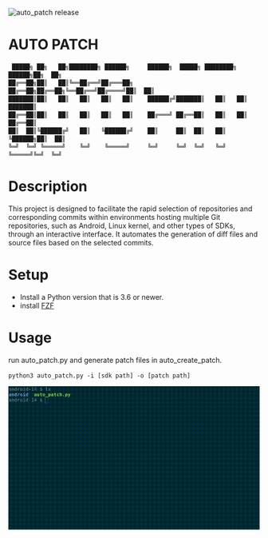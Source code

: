 ![auto_patch release](https://img.shields.io/badge/release-version1.0-blue)

# AUTO PATCH

```
 █████╗ ██╗   ██╗████████╗ ██████╗     ██████╗  █████╗ ████████╗ ██████╗██╗  ██╗
██╔══██╗██║   ██║╚══██╔══╝██╔═══██╗    ██╔══██╗██╔══██╗╚══██╔══╝██╔════╝██║  ██║
███████║██║   ██║   ██║   ██║   ██║    ██████╔╝███████║   ██║   ██║     ███████║
██╔══██║██║   ██║   ██║   ██║   ██║    ██╔═══╝ ██╔══██║   ██║   ██║     ██╔══██║
██║  ██║╚██████╔╝   ██║   ╚██████╔╝    ██║     ██║  ██║   ██║   ╚██████╗██║  ██║
╚═╝  ╚═╝ ╚═════╝    ╚═╝    ╚═════╝     ╚═╝     ╚═╝  ╚═╝   ╚═╝    ╚═════╝╚═╝  ╚═╝
```

# Description

This project is designed to facilitate the rapid selection of repositories and corresponding commits within environments hosting multiple Git repositories, such as Android, Linux kernel, and other types of SDKs, through an interactive interface. It automates the generation of diff files and source files based on the selected commits.

# Setup

- Install a Python version that is 3.6 or newer.
- install [FZF](https://github.com/junegunn/fzf)

# Usage

run auto_patch.py and generate patch files in auto_create_patch.

```
python3 auto_patch.py -i [sdk path] -o [patch path]
```

![auto-patch-demo](doc/auto-patch.gif)
